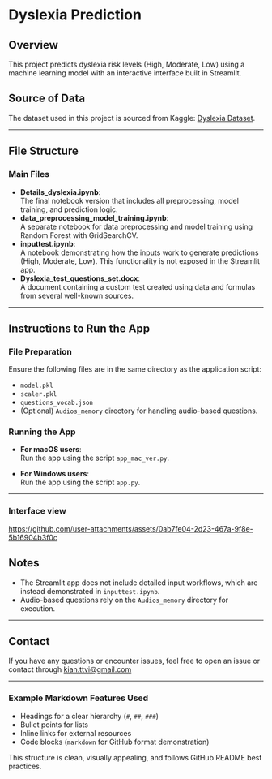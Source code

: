 # Dyslexia Prediction

## Overview
This project predicts dyslexia risk levels (High, Moderate, Low) using a machine learning model with an interactive interface built in Streamlit.

## Source of Data
The dataset used in this project is sourced from Kaggle: [Dyslexia Dataset](https://www.kaggle.com/datasets/thenikhilnj45/dyslexiaproject).

---

## File Structure
### Main Files
- **Details_dyslexia.ipynb**:  
  The final notebook version that includes all preprocessing, model training, and prediction logic.
- **data_preprocessing_model_training.ipynb**:  
  A separate notebook for data preprocessing and model training using Random Forest with GridSearchCV.
- **inputtest.ipynb**:  
  A notebook demonstrating how the inputs work to generate predictions (High, Moderate, Low). This functionality is not exposed in the Streamlit app.
- **Dyslexia_test_questions_set.docx**:  
  A document containing a custom test created using data and formulas from several well-known sources.

---

## Instructions to Run the App
### File Preparation
Ensure the following files are in the same directory as the application script:
- `model.pkl`
- `scaler.pkl`
- `questions_vocab.json`
- (Optional) `Audios_memory` directory for handling audio-based questions.

### Running the App
- **For macOS users**:  
  Run the app using the script `app_mac_ver.py`.
  
- **For Windows users**:  
  Run the app using the script `app.py`.

---
### Interface view
https://github.com/user-attachments/assets/0ab7fe04-2d23-467a-9f8e-5b16904b3f0c


## Notes
- The Streamlit app does not include detailed input workflows, which are instead demonstrated in `inputtest.ipynb`.
- Audio-based questions rely on the `Audios_memory` directory for execution.

---

## Contact
If you have any questions or encounter issues, feel free to open an issue or contact through kian.ttvi@gmail.com

---

### Example Markdown Features Used
- Headings for a clear hierarchy (`#`, `##`, `###`)
- Bullet points for lists
- Inline links for external resources
- Code blocks (```markdown``` for GitHub format demonstration)

This structure is clean, visually appealing, and follows GitHub README best practices.




